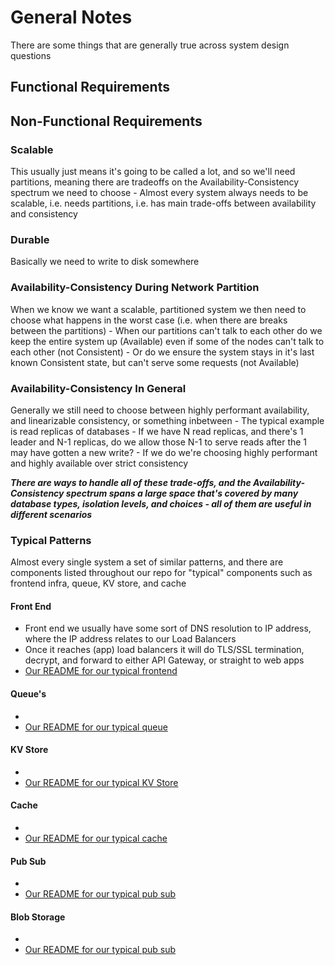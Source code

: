 # General Notes
There are some things that are generally true across system design questions

## Functional Requirements

## Non-Functional Requirements

### Scalable
This usually just means it's going to be called a lot, and so we'll need partitions, meaning there are tradeoffs on the Availability-Consistency spectrum we need to choose
    - Almost every system always needs to be scalable, i.e. needs partitions, i.e. has main trade-offs between availability and consistency

### Durable
Basically we need to write to disk somewhere

### Availability-Consistency During Network Partition
When we know we want a scalable, partitioned system we then need to choose what happens in the worst case (i.e. when there are breaks between the partitions)
    - When our partitions can't talk to each other do we keep the entire system up (Available) even if some of the nodes can't talk to each other (not Consistent)
    - Or do we ensure the system stays in it's last known Consistent state, but can't serve some requests (not Available)

### Availability-Consistency In General
Generally we still need to choose between highly performant availability, and linearizable consistency, or something inbetween
    - The typical example is read replicas of databases
    - If we have N read replicas, and there's 1 leader and N-1 replicas, do we allow those N-1 to serve reads after the 1 may have gotten a new write?
        - If we do we're choosing highly performant and highly available over strict consistency

***There are ways to handle all of these trade-offs, and the Availability-Consistency spectrum spans a large space that's covered by many database types, isolation levels, and choices - all of them are useful in different scenarios***

### Typical Patterns
Almost every single system a set of similar patterns, and there are components listed throughout our repo for "typical" components such as frontend infra, queue, KV store, and cache

#### Front End
- Front end we usually have some sort of DNS resolution to IP address, where the IP address relates to our Load Balancers
- Once it reaches (app) load balancers it will do TLS/SSL termination, decrypt, and forward to either API Gateway, or straight to web apps
- [Our README for our typical frontend](_typical_frontend/README.md)

#### Queue's
- 
- [Our README for our typical queue](_typical_distributed_queue/README.md)

#### KV Store
- 
- [Our README for our typical KV Store](_typical_distributed_kv_store/README.md)

#### Cache
- 
- [Our README for our typical cache](_typical_distributed_cache/README.md)

#### Pub Sub
- 
- [Our README for our typical pub sub](_typical_distributed_distributed_pubsub/README.md)

#### Blob Storage
- 
- [Our README for our typical pub sub](_typical_distributed_distributed_pubsub/README.md)

